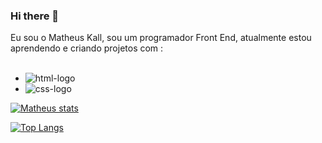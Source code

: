 ### Hi there 👋

Eu sou o Matheus Kall, sou um programador Front End, atualmente estou aprendendo e criando projetos com :
<br>
<br>

-  <img src="https://img.shields.io/badge/HTML5-E34F26?style=for-the-badge&logo=html5&logoColor=white" alt="html-logo">
-   <img src="https://img.shields.io/badge/CSS3-1572B6?style=for-the-badge&logo=css3&logoColor=white" alt="css-logo">

[![Matheus stats](https://github-readme-stats.vercel.app/api?username=Matheuskall)](https://github.com/anuraghazra/github-readme-stats)

[![Top Langs](https://github-readme-stats.vercel.app/api/top-langs/?username=Matheuskall)](https://github.com/anuraghazra/github-readme-stats)

